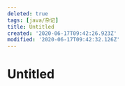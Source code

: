 ```yaml
---
deleted: true
tags: [java/杂记]
title: Untitled
created: '2020-06-17T09:42:26.923Z'
modified: '2020-06-17T09:42:32.126Z'
---
```


# Untitled
